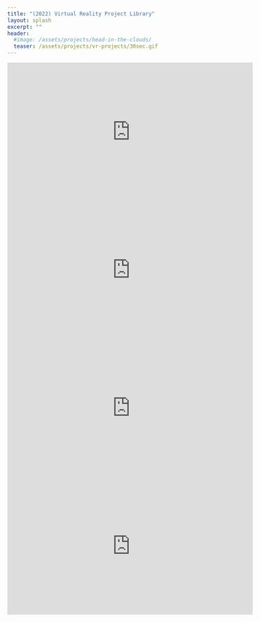 ```yaml
---
title: "(2022) Virtual Reality Project Library"
layout: splash
excerpt: ""
header:
  #image: /assets/projects/head-in-the-clouds/
  teaser: /assets/projects/vr-projects/30sec.gif
---
```


<iframe width="560" height="315" src="https://www.youtube.com/embed/Vm_tyX6o1lQ?si=8ABZ4RYLiRb3gcnk" title="YouTube video player" frameborder="0" allow="accelerometer; autoplay; clipboard-write; encrypted-media; gyroscope; picture-in-picture; web-share" allowfullscreen></iframe>

<iframe width="560" height="315" src="https://www.youtube.com/embed/z95KQ_WgxgI?si=fl7VkeFTFI0GS6cf" title="YouTube video player" frameborder="0" allow="accelerometer; autoplay; clipboard-write; encrypted-media; gyroscope; picture-in-picture; web-share" allowfullscreen></iframe>

<iframe width="560" height="315" src="https://www.youtube.com/embed/2b6j0wPTaEA?si=H3VX8JeTycqtCXpc" title="YouTube video player" frameborder="0" allow="accelerometer; autoplay; clipboard-write; encrypted-media; gyroscope; picture-in-picture; web-share" allowfullscreen></iframe>

<iframe width="560" height="315" src="https://www.youtube.com/embed/G2DteXWeH-w?si=xCF1bDI4I63DCdIp" title="YouTube video player" frameborder="0" allow="accelerometer; autoplay; clipboard-write; encrypted-media; gyroscope; picture-in-picture; web-share" allowfullscreen></iframe>
